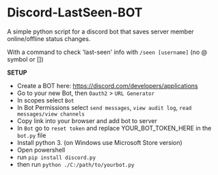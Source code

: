 # Discord-LastSeen-BOT
A simple python script for a discord bot that saves server member online/offline status changes.

With a command to check 'last-seen' info with `/seen [username]` (no @ symbol or [])

**SETUP**
- Create a BOT here: https://discord.com/developers/applications
- Go to your new Bot, then `Oauth2` > `URL Generator`
- In scopes select `Bot`
- In Bot Permissions select `send messages`, `view audit log`, `read messages/view channels`
- Copy link into your browser and add bot to server
- In `Bot` go to `reset token` and replace YOUR_BOT_TOKEN_HERE in the `bot.py` file
- Install python 3. (on Windows use Microsoft Store version)
- Open powershell
- run `pip install discord.py`
- then run `python ./C:/path/to/yourbot.py`
